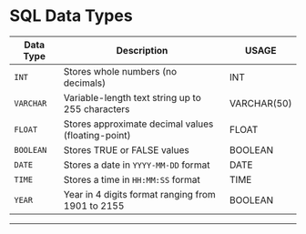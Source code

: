 # SQL Data Types

| Data Type      | Description                                                   | USAGE                  |
|----------------|---------------------------------------------------------------|------------------------|
| `INT`          | Stores whole numbers (no decimals)                            | INT                    |
| `VARCHAR`      | Variable-length text string up to 255 characters              | VARCHAR(50)            |
| `FLOAT`        | Stores approximate decimal values (floating-point)            | FLOAT                  |
| `BOOLEAN`      | Stores TRUE or FALSE values                                   | BOOLEAN                |
| `DATE`         | Stores a date in `YYYY-MM-DD` format                          | DATE                   |
| `TIME`         | Stores a time in `HH:MM:SS` format                            | TIME                   |
| `YEAR`         | Year in 4 digits format ranging from 1901 to 2155             | BOOLEAN                |

---


